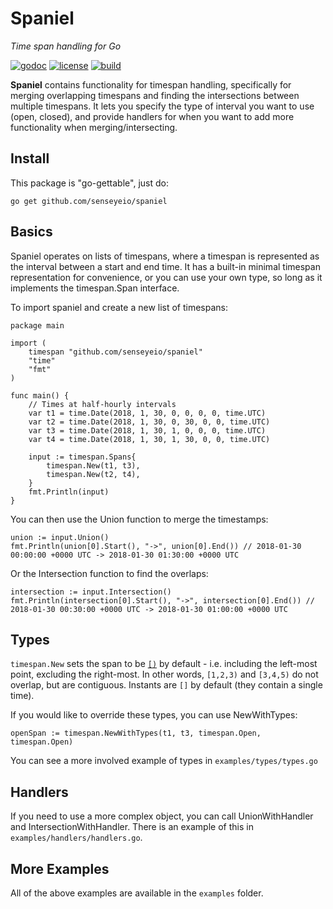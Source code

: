 # Spaniel
*Time span handling for Go*

[![godoc](https://img.shields.io/badge/godoc-reference-blue.svg?style=flat)](https://godoc.org/github.com/senseyeio/spaniel) [![license](https://img.shields.io/badge/license-MIT-red.svg?style=flat)](https://raw.githubusercontent.com/senseyeio/spaniel/master/LICENSE) [![build](https://img.shields.io/travis/senseyeio/spaniel.svg?style=flat)](https://travis-ci.org/senseyeio/spaniel)

**Spaniel** contains functionality for timespan handling, specifically for merging overlapping timespans and finding the intersections between multiple timespans. It lets you specify the type of interval you want to use (open, closed), and provide handlers for when you want to add more functionality when merging/intersecting.

## Install

This package is "go-gettable", just do:

    go get github.com/senseyeio/spaniel

## Basics

Spaniel operates on lists of timespans, where a timespan is represented as the interval between a start and end time. It has a built-in minimal timespan representation for convenience, or you can use your own type, so long as it implements the timespan.Span interface.

To import spaniel and create a new list of timespans:

	package main

	import (
  		timespan "github.com/senseyeio/spaniel"
		"time"
		"fmt"
	)

	func main() {
		// Times at half-hourly intervals
		var t1 = time.Date(2018, 1, 30, 0, 0, 0, 0, time.UTC)
		var t2 = time.Date(2018, 1, 30, 0, 30, 0, 0, time.UTC)
		var t3 = time.Date(2018, 1, 30, 1, 0, 0, 0, time.UTC)
		var t4 = time.Date(2018, 1, 30, 1, 30, 0, 0, time.UTC)

		input := timespan.Spans{
			timespan.New(t1, t3),
			timespan.New(t2, t4),
		}
		fmt.Println(input)
	}
    
You can then use the Union function to merge the timestamps:

	union := input.Union()
	fmt.Println(union[0].Start(), "->", union[0].End()) // 2018-01-30 00:00:00 +0000 UTC -> 2018-01-30 01:30:00 +0000 UTC

Or the Intersection function to find the overlaps:

	intersection := input.Intersection()
	fmt.Println(intersection[0].Start(), "->", intersection[0].End()) // 2018-01-30 00:30:00 +0000 UTC -> 2018-01-30 01:00:00 +0000 UTC
 
## Types
 
`timespan.New` sets the span to be [`[)`](https://en.wikipedia.org/wiki/Interval_(mathematics)#Notations_for_intervals) by default - i.e. including the left-most point, excluding the right-most. In other words, `[1,2,3)` and `[3,4,5)` do not overlap, but are contiguous. Instants are `[]` by default (they contain a single time).

If you would like to override these types, you can use NewWithTypes:

    openSpan := timespan.NewWithTypes(t1, t3, timespan.Open, timespan.Open)
 
You can see a more involved example of types in ``examples/types/types.go``
 
## Handlers
 
If you need to use a more complex object, you can call UnionWithHandler and IntersectionWithHandler. There is an example of this in ``examples/handlers/handlers.go``.


## More Examples

All of the above examples are available in the ``examples`` folder.
